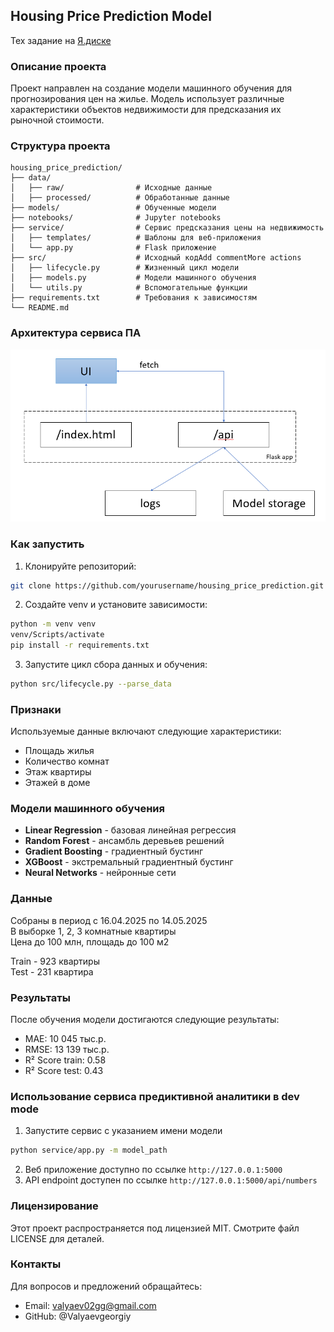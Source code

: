 ## Housing Price Prediction Model

Тех задание на [Я.диске](https://disk.yandex.ru/d/vDb3HPumZ2xK0w)

### Описание проекта
Проект направлен на создание модели машинного обучения для прогнозирования цен на жилье. Модель использует различные характеристики объектов недвижимости для предсказания их рыночной стоимости.

### Структура проекта
```
housing_price_prediction/
├── data/
│   ├── raw/                # Исходные данные
│   ├── processed/          # Обработанные данные
├── models/                 # Обученные модели
├── notebooks/              # Jupyter notebooks
├── service/                # Сервис предсказания цены на недвижимость
│   ├── templates/          # Шаблоны для веб-приложения
│   └── app.py              # Flask приложение
├── src/                    # Исходный кодAdd commentMore actions
│   ├── lifecycle.py        # Жизненный цикл модели
│   ├── models.py           # Модели машинного обучения
│   └── utils.py            # Вспомогательные функции
├── requirements.txt        # Требования к зависимостям
└── README.md
```

### Архитектура сервиса ПА
![](img/arch.png)

### Как запустить
1. Клонируйте репозиторий:
```bash
git clone https://github.com/yourusername/housing_price_prediction.git
```

2. Создайте venv и установите зависимости:
```bash
python -m venv venv
venv/Scripts/activate
pip install -r requirements.txt
```

3. Запустите цикл сбора данных и обучения:
```bash
python src/lifecycle.py --parse_data
```

### Признаки
Используемые данные включают следующие характеристики:
* Площадь жилья
* Количество комнат
* Этаж квартиры
* Этажей в доме

### Модели машинного обучения
* **Linear Regression** - базовая линейная регрессия
* **Random Forest** - ансамбль деревьев решений
* **Gradient Boosting** - градиентный бустинг
* **XGBoost** - экстремальный градиентный бустинг
* **Neural Networks** - нейронные сети

### Данные
Собраны в период с 16.04.2025 по 14.05.2025  
В выборке 1, 2, 3 комнатные квартиры  
Цена до 100 млн, площадь до 100 м2  

Train - 923 квартиры  
Test - 231 квартира

### Результаты
После обучения модели  достигаются следующие результаты:
* MAE: 10 045 тыс.р.
* RMSE: 13 139 тыс.р. 
* R² Score train: 0.58
* R² Score test: 0.43

### Использование сервиса предиктивной аналитики в dev mode
1. Запустите сервис с указанием имени модели
```sh
python service/app.py -m model_path
```
2. Веб приложение доступно по ссылке `http://127.0.0.1:5000` 
3. API endpoint доступен  по ссылке `http://127.0.0.1:5000/api/numbers`

### Лицензирование
Этот проект распространяется под лицензией MIT.
Смотрите файл LICENSE для деталей.

### Контакты
Для вопросов и предложений обращайтесь:
* Email: valyaev02gg@gmail.com
* GitHub: @Valyaevgeorgiy

